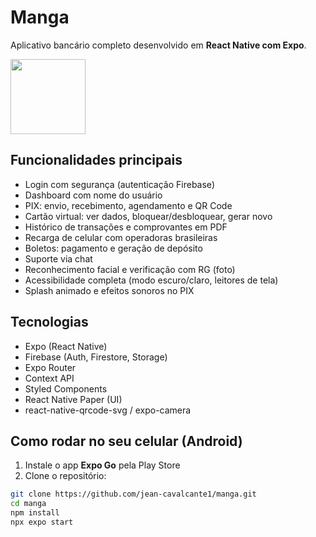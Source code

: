 # Manga

Aplicativo bancário completo desenvolvido em **React Native com Expo**.

<img src="https://user-images.githubusercontent.com/jean-cavalcante1/manga/logo.png" width="120" />

## Funcionalidades principais

- Login com segurança (autenticação Firebase)
- Dashboard com nome do usuário
- PIX: envio, recebimento, agendamento e QR Code
- Cartão virtual: ver dados, bloquear/desbloquear, gerar novo
- Histórico de transações e comprovantes em PDF
- Recarga de celular com operadoras brasileiras
- Boletos: pagamento e geração de depósito
- Suporte via chat
- Reconhecimento facial e verificação com RG (foto)
- Acessibilidade completa (modo escuro/claro, leitores de tela)
- Splash animado e efeitos sonoros no PIX

## Tecnologias

- Expo (React Native)
- Firebase (Auth, Firestore, Storage)
- Expo Router
- Context API
- Styled Components
- React Native Paper (UI)
- react-native-qrcode-svg / expo-camera

## Como rodar no seu celular (Android)

1. Instale o app **Expo Go** pela Play Store
2. Clone o repositório:

```bash
git clone https://github.com/jean-cavalcante1/manga.git
cd manga
npm install
npx expo start
